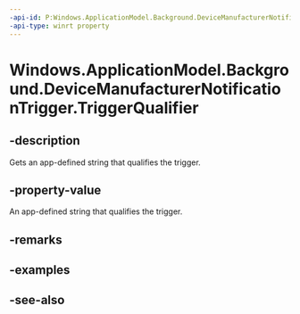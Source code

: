 ```yaml
---
-api-id: P:Windows.ApplicationModel.Background.DeviceManufacturerNotificationTrigger.TriggerQualifier
-api-type: winrt property
---
```


<!-- Property syntax
public string TriggerQualifier { get; }
-->

# Windows.ApplicationModel.Background.DeviceManufacturerNotificationTrigger.TriggerQualifier

## -description
Gets an app-defined string that qualifies the trigger.

## -property-value
An app-defined string that qualifies the trigger.

## -remarks

## -examples

## -see-also
